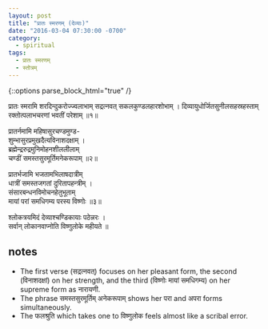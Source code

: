 ```yaml
---
layout: post
title: "प्रातः स्मरणम् (देव्याः)"
date: "2016-03-04 07:30:00 -0700"
category:
  - spiritual
tags:
  - प्रातः स्मरणम्
  - स्तोत्रम्
---
```


{::options parse_block_html="true" /}
<div class="sanskrit">
प्रातः स्मरामि शरदिन्दुकरोज्ज्वलाभाम्  
सद्रत्नवत् सकलकुण्डलहारशोभाम् ।  
दिव्यायुधोर्जितसुनीलसहस्रहस्ताम्  
रक्तोत्पलाभचरणां भवतीं परेशाम् ॥१॥
<!--more-->

प्रातर्नमामि महिषासुरचण्डमुण्ड-  
शुम्भासुरप्रमुखदैत्यविनाशदक्षाम् ।  
ब्रह्मेन्द्ररुद्रमुनिमोहनशीललीलाम्  
चण्डीं समस्तसुरमूर्तिमनेकरूपाम् ॥२॥

प्रातर्भजामि भजतामभिलाषदात्रीम्  
धात्रीं समस्तजगतां दुरितापहन्त्रीम् ।  
संसारबन्धनविमोचनहेतुभूताम्  
मायां परां समधिगम्य परस्य विष्णोः ॥३॥

श्लोकत्रयमिदं देव्याश्चण्डिकायाः पठेन्नरः ।  
सर्वान् लोकानवाप्नोति विष्णुलोके महीयते ॥
</div>

## notes

* The first verse (सद्रत्नवत्) focuses on her pleasant form, the second (विनाशदक्षां) on her strength,
    and the third (विष्णोः मायां समधिगम्य) on her supreme form as नारायणी.
* The phrase समस्तसुरमूर्तिम् अनेकरूपाम् shows her परा and अपरा forms simultaneously.
* The फलश्रुति which takes one to विष्णुलोक feels almost like a scribal error.
